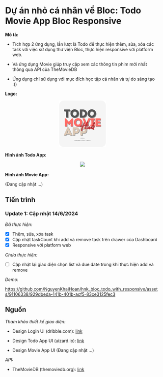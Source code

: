 # Dự án nhỏ cá nhân về Bloc: Todo Movie App Bloc Responsive

**Mô tả:**

- Tích hợp 2 ứng dụng, lần lượt là Todo để thực hiện thêm, sửa, xóa các task với việc sử dụng thư viện Bloc, thực hiện responsive với platform web.

- Và ứng dụng Movie giúp truy cập xem các thông tin phim mới nhất thông qua API của TheMovieDB

- Ứng dụng chỉ sử dụng với mục đích học tập cá nhân và tự do sáng tạo :))

**Logo:**

<p align="center" width="100%">
    <img width="30%" src="./assets/images/logos/logo.png"> 
</p>

**Hình ảnh Todo App:**

<p align="center" width="100%">
    <img src="https://github.com/NguyenKhaiHoan/hnk_bloc_todo_with_responsive/assets/91106338/9eeea41b-436d-4385-ac09-0eec102dc883"> 
</p>

**Hình ảnh Movie App:**

(Đang cập nhật ...)

## Tiến trình

### Update 1: Cập nhật 14/6/2024

_Đã thực hiện:_

- [x] Thêm, sửa, xóa task
- [x] Cập nhật taskCount khi add và remove task trên drawer của Dashboard
- [x] Responsive với platform web

_Chưa thực hiện:_

- [ ] Cập nhật lại giao diện chọn list và due date trong khi thực hiện add và remove

_Demo:_

https://github.com/NguyenKhaiHoan/hnk_bloc_todo_with_responsive/assets/91106338/929dbeda-141b-401b-acf5-83ce3125fec3

## Nguồn

_Tham khảo thiết kế giao diện:_

- Design Login UI (dribble.com): [link](https://dribbble.com/shots/12216995-Schedo-Task-Manager-App)

- Design Todo App UI (uizard.io): [link](https://uizard.io/templates/website-templates/to-do-website/)

- Design Movie App UI (Đang cập nhật ...)

_API:_

- TheMovieDB (themoviedb.org): [link](https://www.themoviedb.org/?language=vi)
